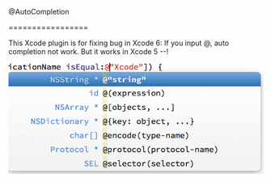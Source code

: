 @AutoCompletion

=================

This Xcode plugin is for fixing bug in Xcode 6:
If you input @, auto completion not work. But it works in Xcode 5 --!

![@AutoCompletion](screenshot/screenshot.png)